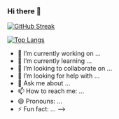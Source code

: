 ### Hi there 👋

[![GitHub Streak](http://github-readme-streak-stats.herokuapp.com?user=alelado01&theme=dark&mode=weekly)](https://git.io/streak-stats)


[![Top Langs](https://github-readme-stats.vercel.app/api/top-langs/?username=alelado01)](https://github.com/alelado01/github-readme-stats)
- 🔭 I’m currently working on ...
- 🌱 I’m currently learning ...
- 👯 I’m looking to collaborate on ...
- 🤔 I’m looking for help with ...
- 💬 Ask me about ...
- 📫 How to reach me: ...
- 😄 Pronouns: ...
- ⚡ Fun fact: ...
-->
